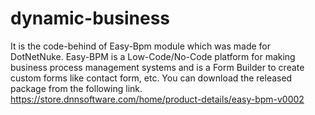 # dynamic-business
It is the code-behind of Easy-Bpm module which was made for DotNetNuke.
Easy-BPM is a Low-Code/No-Code platform for making business process management systems and 
is a Form Builder to create custom forms like contact form, etc.
You can download the released package from the following link. 
https://store.dnnsoftware.com/home/product-details/easy-bpm-v0002
